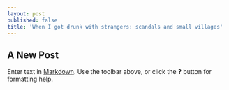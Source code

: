 ```yaml
---
layout: post
published: false
title: 'When I got drunk with strangers: scandals and small villages'
---
```

## A New Post

Enter text in [Markdown](http://daringfireball.net/projects/markdown/). Use the toolbar above, or click the **?** button for formatting help.
